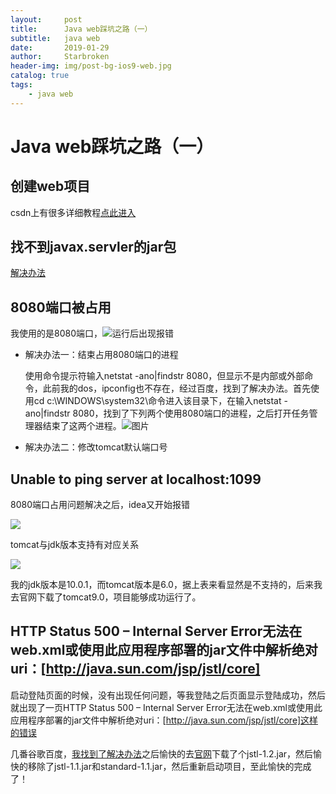 ```yaml
---
layout:     post
title:      Java web踩坑之路（一）
subtitle:   java web
date:       2019-01-29
author:     Starbroken
header-img: img/post-bg-ios9-web.jpg
catalog: true
tags:
    - java web
---
```

# Java web踩坑之路（一）

## 创建web项目

csdn上有很多详细教程[点此进入](https://blog.csdn.net/jimbocn/article/details/81942150)

## 找不到javax.servler的jar包

[解决办法](https://blog.csdn.net/q343509740/article/details/79515911)

## 8080端口被占用

我使用的是8080端口，![运行后出现报错](https://cloud-minapp-15476.cloud.ifanrusercontent.com/1goOB2ZF8CTv2sKB.png)

- 解决办法一：结束占用8080端口的进程

  使用命令提示符输入netstat -ano|findstr 8080，但显示不是内部或外部命令，此前我的dos，ipconfig也不存在，经过百度，找到了解决办法。首先使用cd c:\WINDOWS\system32\命令进入该目录下，在输入netstat -ano|findstr 8080，找到了下列两个使用8080端口的进程，之后打开任务管理器结束了这两个进程。![图片](https://cloud-minapp-15476.cloud.ifanrusercontent.com/1goP2v4iQwvJt1Le.png)

- 解决办法二：修改tomcat默认端口号

## Unable to ping server at localhost:1099

8080端口占用问题解决之后，idea又开始报错

![](https://cloud-minapp-15476.cloud.ifanrusercontent.com/1goP2vhgkDtsviE6.png)

tomcat与jdk版本支持有对应关系

![](https://cloud-minapp-15476.cloud.ifanrusercontent.com/1goP2vb7BJcLtjkI.png)

我的jdk版本是10.0.1，而tomcat版本是6.0，据上表来看显然是不支持的，后来我去官网下载了tomcat9.0，项目能够成功运行了。

## HTTP Status 500 – Internal Server Error无法在web.xml或使用此应用程序部署的jar文件中解析绝对uri：[http://java.sun.com/jsp/jstl/core]

启动登陆页面的时候，没有出现任何问题，等我登陆之后页面显示登陆成功，然后就出现了一页HTTP Status 500 – Internal Server Error无法在web.xml或使用此应用程序部署的jar文件中解析绝对uri：[http://java.sun.com/jsp/jstl/core]这样的错误

几番谷歌百度，[我找到了解决办法](https://blog.csdn.net/cx1110162/article/details/78110277)之后愉快的去[官网](http://www.java2s.com/Code/Jar/j/Downloadjstl12jar.htm)下载了个jstl-1.2.jar，然后愉快的移除了jstl-1.1.jar和standard-1.1.jar，然后重新启动项目，至此愉快的完成了！ 
